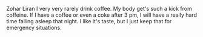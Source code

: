  Zohar Liran
 I very very rarely drink coffee.  My body get's such a kick from coffeine. If I have a coffee or even a coke after 3 pm, I will have a really hard time falling asleep that night. I like it's taste, but I just keep that for emergency situations.
